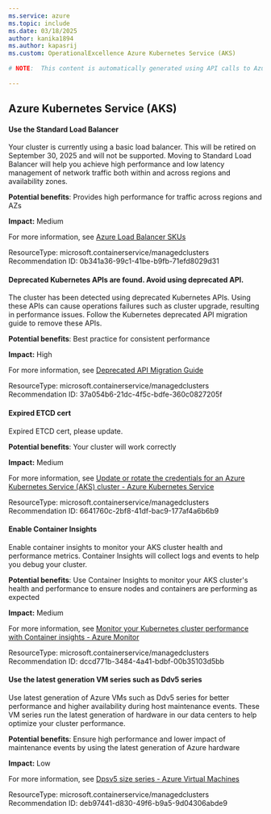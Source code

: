 ```yaml
---
ms.service: azure
ms.topic: include
ms.date: 03/18/2025
author: kanika1894
ms.author: kapasrij
ms.custom: OperationalExcellence Azure Kubernetes Service (AKS)
  
# NOTE:  This content is automatically generated using API calls to Azure. Any edits made on these files will be overwritten in the next run of the script. 
  
---
```

  
## Azure Kubernetes Service (AKS)  
  
<!--0b341a36-99c1-41be-b9fb-71efd8029d31_begin-->

#### Use the Standard Load Balancer  
  
Your cluster is currently using a basic load balancer. This will be retired on September 30, 2025 and will not be supported. Moving to Standard Load Balancer will help you achieve high performance and low latency management of network traffic both within and across regions and availability zones.  
  
**Potential benefits**: Provides high performance for traffic across regions and AZs  

**Impact:** Medium
  
For more information, see [Azure Load Balancer SKUs](/azure/load-balancer/skus)  

ResourceType: microsoft.containerservice/managedclusters  
Recommendation ID: 0b341a36-99c1-41be-b9fb-71efd8029d31  


<!--0b341a36-99c1-41be-b9fb-71efd8029d31_end-->

<!--37a054b6-21dc-4f5c-bdfe-360c0827205f_begin-->

#### Deprecated Kubernetes APIs are found. Avoid using deprecated API.  
  
The cluster has been detected using deprecated Kubernetes APIs. Using these APIs can cause operations failures such as cluster upgrade, resulting in performance issues. Follow the Kubernetes deprecated API migration guide to remove these APIs.  
  
**Potential benefits**: Best practice for consistent performance  

**Impact:** High
  
For more information, see [Deprecated API Migration Guide](https://kubernetes.io/docs/reference/using-api/deprecation-guide/)  

ResourceType: microsoft.containerservice/managedclusters  
Recommendation ID: 37a054b6-21dc-4f5c-bdfe-360c0827205f  


<!--37a054b6-21dc-4f5c-bdfe-360c0827205f_end-->

<!--6641760c-2bf8-41df-bac9-177af4a6b6b9_begin-->

#### Expired ETCD cert  
  
Expired ETCD cert, please update.  
  
**Potential benefits**: Your cluster will work correctly  

**Impact:** Medium
  
For more information, see [Update or rotate the credentials for an Azure Kubernetes Service (AKS) cluster - Azure Kubernetes Service](https://aka.ms/AKSUpdateCredentials)  

ResourceType: microsoft.containerservice/managedclusters  
Recommendation ID: 6641760c-2bf8-41df-bac9-177af4a6b6b9  


<!--6641760c-2bf8-41df-bac9-177af4a6b6b9_end-->

<!--dccd771b-3484-4a41-bdbf-00b35103d5bb_begin-->

#### Enable Container Insights  
  
Enable container insights to monitor your AKS cluster health and performance metrics. Container Insights will collect logs and events to help you debug your cluster.  
  
**Potential benefits**: Use Container Insights to monitor your AKS cluster's health and performance to ensure nodes and containers are performing as expected  

**Impact:** Medium
  
For more information, see [Monitor your Kubernetes cluster performance with Container insights - Azure Monitor](/azure/azure-monitor/containers/container-insights-analyze)  

ResourceType: microsoft.containerservice/managedclusters  
Recommendation ID: dccd771b-3484-4a41-bdbf-00b35103d5bb  


<!--dccd771b-3484-4a41-bdbf-00b35103d5bb_end-->

<!--deb97441-d830-49f6-b9a5-9d04306abde9_begin-->

#### Use the latest generation VM series such as Ddv5 series  
  
Use latest generation of Azure VMs such as Ddv5 series for better performance and higher availability during host maintenance events. These VM series run the latest generation of hardware in our data centers to help optimize your cluster performance.  
  
**Potential benefits**: Ensure high performance and lower impact of maintenance events by using the latest generation of Azure hardware  

**Impact:** Low
  
For more information, see [Dpsv5 size series - Azure Virtual Machines](/azure/virtual-machines/dpsv5-dpdsv5-series)  

ResourceType: microsoft.containerservice/managedclusters  
Recommendation ID: deb97441-d830-49f6-b9a5-9d04306abde9  


<!--deb97441-d830-49f6-b9a5-9d04306abde9_end-->

<!--articleBody-->
